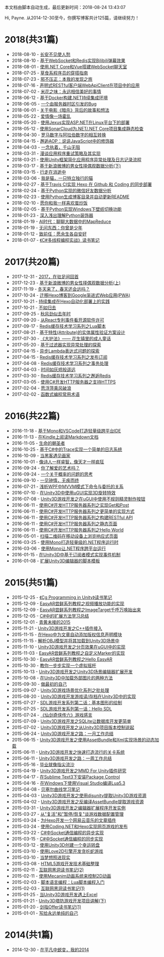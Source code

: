本文档由脚本自动生成，最后更新时间：2018-08-24 13:43:07

Hi, Payne. 从2014-12-30至今，你撰写博客共计125篇，请继续努力！

# 2018(共31篇)
* 2018-08-10 - [长安不见使人愁](https://qinyuanpei.github.io/posts/3417652955/)
* 2018-08-10 - [基于WebSocket和Redis实现Bilibili弹幕效果](https://qinyuanpei.github.io/posts/3269605707/)
* 2018-08-01 - [使用.NET Core和Vue搭建WebSocket聊天室](https://qinyuanpei.github.io/posts/1989654282/)
* 2018-07-25 - [草食系程序员的穿搭指南](https://qinyuanpei.github.io/posts/94443781/)
* 2018-07-23 - [邪不压正：本我的发现之旅](https://qinyuanpei.github.io/posts/1099762326/)
* 2018-07-16 - [声明式RESTful客户端WebApiClient在项目中的应用](https://qinyuanpei.github.io/posts/380519286/)
* 2018-07-02 - [米花之味：永远相信美好的事情](https://qinyuanpei.github.io/posts/2941880815/)
* 2018-06-12 - [基于Docker构建.NET持续集成环境](https://qinyuanpei.github.io/posts/3995512051/)
* 2018-06-05 - [一个由服务器时区引发的Bug](https://qinyuanpei.github.io/posts/172426938/)
* 2018-06-01 - [关于电影《暗杀》背后的故事和想法](https://qinyuanpei.github.io/posts/2462008667/)
* 2018-05-22 - [爱情像一场霍乱](https://qinyuanpei.github.io/posts/3782208845/)
* 2018-05-20 - [使用Jexus实现ASP.NET在Linux平台下的部署](https://qinyuanpei.github.io/posts/815861661/)
* 2018-05-12 - [使用SonarCloud为.NET/.NET Core项目集成静态检查](https://qinyuanpei.github.io/posts/4891372/)
* 2018-04-30 - [罗马数字与阿拉伯数字的相互转换](https://qinyuanpei.github.io/posts/4158690468/)
* 2018-04-15 - [邂逅AOP：说说JavaScript中的修饰器](https://qinyuanpei.github.io/posts/3668933172/)
* 2018-04-03 - [一念执着，千山无阻](https://qinyuanpei.github.io/posts/2613006280/)
* 2018-03-31 - [漫谈应用程序重试策略及其实现](https://qinyuanpei.github.io/posts/115524443/)
* 2018-03-21 - [使用Unity框架简化应用程序异常处理及日志记录流程](https://qinyuanpei.github.io/posts/3291578070/)
* 2018-03-17 - [基于新浪微博的男女性择偶观数据分析(下)](https://qinyuanpei.github.io/posts/3083474169/)
* 2018-03-15 - [行走在消逝中](https://qinyuanpei.github.io/posts/2809571715/)
* 2018-03-06 - [我是猫，一只特立独行的猫](https://qinyuanpei.github.io/posts/352037321/)
* 2018-02-27 - [基于Travis CI实现 Hexo 在 Github 和 Coding 的同步部署](https://qinyuanpei.github.io/posts/1113828794/)
* 2018-02-24 - [基于Python实现的微信好友数据分析](https://qinyuanpei.github.io/posts/2805694118/)
* 2018-02-23 - [使用Python生成博客目录并自动更新README](https://qinyuanpei.github.io/posts/1329254441/)
* 2018-02-10 - [愿你和我一样喜欢蛋炒饭](https://qinyuanpei.github.io/posts/1933583281/)
* 2018-02-05 - [基于Python实现Windows下壁纸切换功能](https://qinyuanpei.github.io/posts/2822230423/)
* 2018-01-23 - [深入浅出理解Python装饰器](https://qinyuanpei.github.io/posts/2829333122/)
* 2018-01-19 - [AI时代：聊聊大数据中的MapReduce](https://qinyuanpei.github.io/posts/2911923212/)
* 2018-01-19 - [无问东西：你曾是少年](https://qinyuanpei.github.io/posts/1983298072/)
* 2018-01-12 - [致前任：愿余生各自安好](https://qinyuanpei.github.io/posts/1358971951/)
* 2018-01-07 - [《C#多线程编程实战》读书笔记](https://qinyuanpei.github.io/posts/345410188/)
# 2017(共20篇)
* 2017-12-31 - [2017，在驻足间回首](https://qinyuanpei.github.io/posts/2676125676/)
* 2017-12-23 - [基于新浪微博的男女性择偶观数据分析(上)](https://qinyuanpei.github.io/posts/1386017461/)
* 2017-11-19 - [冬天来了，春天还会远吗？](https://qinyuanpei.github.io/posts/3111375079/)
* 2017-10-24 - [迁移Hexo博客到Google渐进式Web应用(PWA)](https://qinyuanpei.github.io/posts/450254281/)
* 2017-10-21 - [持续集成在Hexo自动化部署上的实践](https://qinyuanpei.github.io/posts/3521618732/)
* 2017-10-21 - [不如归去](https://qinyuanpei.github.io/posts/720539850/)
* 2017-09-25 - [秋风劲似去年时](https://qinyuanpei.github.io/posts/2617501472/)
* 2017-09-20 - [从React专利事件看开源软件许可](https://qinyuanpei.github.io/posts/1166840790/)
* 2017-09-17 - [Redis缓存技术学习系列之Lua脚本](https://qinyuanpei.github.io/posts/4197961431/)
* 2017-08-21 - [基于特性(Attribute)的实体属性验证方案设计](https://qinyuanpei.github.io/posts/3873710624/)
* 2017-07-30 - [《大护法》—— 花生镇里的成人童话](https://qinyuanpei.github.io/posts/1684318907/)
* 2017-05-20 - [基于过滤器实现异常处理的探索](https://qinyuanpei.github.io/posts/570888918/)
* 2017-04-15 - [异步Lambda表达式问题的探索](https://qinyuanpei.github.io/posts/187480982/)
* 2017-04-15 - [Redis缓存技术学习系列之发布订阅](https://qinyuanpei.github.io/posts/1444577573/)
* 2017-04-08 - [Redis缓存技术学习系列之事务处理](https://qinyuanpei.github.io/posts/335366821/)
* 2017-04-03 - [时间如灰烬般遥远](https://qinyuanpei.github.io/posts/1357715684/)
* 2017-03-30 - [Redis缓存技术学习系列之邂逅Redis](https://qinyuanpei.github.io/posts/3032366281/)
* 2017-03-05 - [使用C#开发HTTP服务器之支持HTTPS](https://qinyuanpei.github.io/posts/2734896333/)
* 2017-02-04 - [愿浮萍乘风破浪](https://qinyuanpei.github.io/posts/2314414875/)
* 2017-02-02 - [函数式编程常用术语](https://qinyuanpei.github.io/posts/2171683728/)
# 2016(共22篇)
* 2016-11-18 - [基于Mono和VSCode打造轻量级跨平台IDE](https://qinyuanpei.github.io/posts/3568552646/)
* 2016-11-13 - [在Kindle上阅读Markdown文档](https://qinyuanpei.github.io/posts/1152813120/)
* 2016-11-05 - [生命的朝圣者](https://qinyuanpei.github.io/posts/3657008967/)
* 2016-10-25 - [基于C#中的Trace实现一个简单的日志系统](https://qinyuanpei.github.io/posts/1254783039/)
* 2016-10-09 - [当黑客遇见画家](https://qinyuanpei.github.io/posts/4205536912/)
* 2016-10-01 - [像诗人一样睿智，像天才一样疯狂](https://qinyuanpei.github.io/posts/3653716295/)
* 2016-09-24 - [你了解爱的艺术吗？](https://qinyuanpei.github.io/posts/2275646954/)
* 2016-09-24 - [一个关于概率的问题的思考](https://qinyuanpei.github.io/posts/3247186509/)
* 2016-09-10 - [一见钟情，无疾而终](https://qinyuanpei.github.io/posts/21112647/)
* 2016-07-21 - [浅析WPF中MVVM模式下命令与委托的关系](https://qinyuanpei.github.io/posts/569337285/)
* 2016-07-10 - [在Unity3D中使用uGUI实现3D旋转特效](https://qinyuanpei.github.io/posts/1150143610/)
* 2016-07-08 - [Unity3D游戏开发之在uGUI中使用不规则精灵制作按钮](https://qinyuanpei.github.io/posts/1190622881/)
* 2016-06-11 - [使用C#开发HTTP服务器系列之实现Get和Post](https://qinyuanpei.github.io/posts/1700650235/)
* 2016-06-11 - [使用C#开发HTTP服务器系列之更简单的实现方式](https://qinyuanpei.github.io/posts/3603924376/)
* 2016-06-11 - [使用C#开发HTTP服务器系列之构建RESTful API](https://qinyuanpei.github.io/posts/3637847962/)
* 2016-06-11 - [使用C#开发HTTP服务器系列之静态页面](https://qinyuanpei.github.io/posts/3695777215/)
* 2016-06-11 - [使用C#开发HTTP服务器系列之Hello World](https://qinyuanpei.github.io/posts/3040357134/)
* 2016-05-01 - [扫描二维码在移动设备上浏览响应式页面](https://qinyuanpei.github.io/posts/2158696176/)
* 2016-03-25 - [使用Mono打造轻量级的.NET程序运行时](https://qinyuanpei.github.io/posts/907824546/)
* 2016-03-06 - [使用Mono让.NET程序跨平台运行](https://qinyuanpei.github.io/posts/1836680899/)
* 2016-01-15 - [在Unity3D中基于订阅者模式实现事件机制](https://qinyuanpei.github.io/posts/632291273/)
* 2016-01-08 - [扩展Unity3D编辑器的脚本模板](https://qinyuanpei.github.io/posts/3653662258/)
# 2015(共51篇)
* 2015-12-25 - [《Cg Programming in Unity》读书笔记](https://qinyuanpei.github.io/posts/1670305415/)
* 2015-12-09 - [EasyAR尝鲜系列教程之视频播放功能的实现](https://qinyuanpei.github.io/posts/316230277/)
* 2015-12-09 - [EasyAR尝鲜系列教程之ImageTarget千呼万唤始出来](https://qinyuanpei.github.io/posts/3736599391/)
* 2015-12-05 - [C#中的扩展方法学习总结](https://qinyuanpei.github.io/posts/305484621/)
* 2015-12-01 - [青黄未接的2015](https://qinyuanpei.github.io/posts/1394521917/)
* 2015-11-21 - [Unity3D游戏开发之C++插件接入](https://qinyuanpei.github.io/posts/2527231326/)
* 2015-11-15 - [在Hexo中为文章自动添加版权信息声明模块](https://qinyuanpei.github.io/posts/2950334112/)
* 2015-11-15 - [解析OBJ模型并将其加载到Unity3D场景中](https://qinyuanpei.github.io/posts/1124152964/)
* 2015-11-10 - [Unity3D游戏开发之分页效果在uGUI中的实现](https://qinyuanpei.github.io/posts/166983157/)
* 2015-11-03 - [EasyAR尝鲜系列教程之自定义Marker的实现](https://qinyuanpei.github.io/posts/1156673678/)
* 2015-10-30 - [EasyAR尝鲜系列教程之Hello EasyAR](https://qinyuanpei.github.io/posts/3120185261/)
* 2015-10-30 - [教你一步步实现一个虚拟摇杆](https://qinyuanpei.github.io/posts/331752533/)
* 2015-10-13 - [Unity3D游戏开发之Unity3D场景编辑器扩展开发](https://qinyuanpei.github.io/posts/3019914405/)
* 2015-10-08 - [在Unity3D中加载外部图片的两种方法](https://qinyuanpei.github.io/posts/821259985/)
* 2015-09-30 - [做最初的自己](https://qinyuanpei.github.io/posts/786195243/)
* 2015-09-07 - [Unity3D游戏场景优化系列之批处理](https://qinyuanpei.github.io/posts/927393529/)
* 2015-08-20 - [Unity3D游戏开发游戏读/存档在Unity3D中的实现](https://qinyuanpei.github.io/posts/887585917/)
* 2015-07-27 - [SDL游戏开发系列第二话：基本图形的绘制](https://qinyuanpei.github.io/posts/3789971938/)
* 2015-07-25 - [SDL游戏开发系列第一话：Hello SDL](https://qinyuanpei.github.io/posts/183718218/)
* 2015-07-24 - [《仙剑奇侠传六》游戏感言](https://qinyuanpei.github.io/posts/1118169753/)
* 2015-07-09 - [Unity3D游戏开发之SQLite让数据库开发更简单](https://qinyuanpei.github.io/posts/582264328/)
* 2015-07-02 - [Unity3D游戏开发之从Unity3D项目版本控制说起](https://qinyuanpei.github.io/posts/1320325685/)
* 2015-06-24 - [Unity3D游戏开发之路：一月工作总结](https://qinyuanpei.github.io/posts/1059499448/)
* 2015-06-15 - [Unity3D游戏开发之使用AssetBundle和Xml实现场景的动态加载](https://qinyuanpei.github.io/posts/1467630055/)
* 2015-06-11 - [Unity3D游戏开发之快速打造流行的关卡系统](https://qinyuanpei.github.io/posts/1424645834/)
* 2015-06-11 - [Unity3D游戏开发之路：一周工作总结](https://qinyuanpei.github.io/posts/719322223/)
* 2015-05-16 - [毕业就像指尖流沙](https://qinyuanpei.github.io/posts/3461518355/)
* 2015-04-19 - [Unity3D游戏开发之MMD For Unity插件研究](https://qinyuanpei.github.io/posts/4088452183/)
* 2015-04-17 - [在Sublime Text3下安装Package Control](https://qinyuanpei.github.io/posts/570137885/)
* 2015-04-16 - [在Windows下使用Visual Studio编译Lua5.3](https://qinyuanpei.github.io/posts/3642630198/)
* 2015-04-08 - [贝塞尔曲线学习笔记](https://qinyuanpei.github.io/posts/2186770732/)
* 2015-04-03 - [Unity3D游戏开发之使用disunity提取Unity3D游戏资源](https://qinyuanpei.github.io/posts/1082185388/)
* 2015-04-02 - [Unity3D游戏开发之反编译AssetBundle提取游戏资源](https://qinyuanpei.github.io/posts/2799263488/)
* 2015-03-31 - [Unity3D游戏开发之编辑器扩展程序开发实例](https://qinyuanpei.github.io/posts/70687890/)
* 2015-03-27 - [从"复活"和"暂停/恢复"谈游戏数据配置管理](https://qinyuanpei.github.io/posts/3356910090/)
* 2015-03-24 - [为Hexo开发一个网易云音乐的文章插件](https://qinyuanpei.github.io/posts/828223375/)
* 2015-03-24 - [使用Coding.NET和Hexo实现网页游戏的发布](https://qinyuanpei.github.io/posts/1150071886/)
* 2015-03-22 - [C#中Socket通信编程的异步实现](https://qinyuanpei.github.io/posts/2041685704/)
* 2015-03-15 - [C#中Socket通信编程的同步实现](https://qinyuanpei.github.io/posts/3959327595/)
* 2015-03-12 - [使用Unity3D创建一个幸运转盘](https://qinyuanpei.github.io/posts/3449402269/)
* 2015-03-10 - [使用Love2D引擎开发贪吃蛇游戏](https://qinyuanpei.github.io/posts/426338252/)
* 2015-03-10 - [当梦想照进现实](https://qinyuanpei.github.io/posts/3321992673/)
* 2015-03-08 - [HTML5游戏开发技术基础整理](https://qinyuanpei.github.io/posts/2038378679/)
* 2015-02-11 - [互联网黑洞读书笔记(2)](https://qinyuanpei.github.io/posts/1930050594/)
* 2015-02-11 - [使用Mecanim动画系统来控制2D动画](https://qinyuanpei.github.io/posts/2583252123/)
* 2015-02-03 - [脚本语言编程：Lua脚本编程入门](https://qinyuanpei.github.io/posts/1940333895/)
* 2015-02-03 - [互联网黑洞读书笔记(1)](https://qinyuanpei.github.io/posts/1478979553/)
* 2015-01-25 - [当Unity3D游戏开发遇上Excel](https://qinyuanpei.github.io/posts/906436376/)
* 2015-01-21 - [Unity3D塔防游戏开发项目讲解(下)](https://qinyuanpei.github.io/posts/1176959868/)
* 2015-01-20 - [剑指Offer读书笔记(1)](https://qinyuanpei.github.io/posts/123663202/)
* 2015-01-01 - [写给永远单纯的自己](https://qinyuanpei.github.io/posts/2752169106/)
# 2014(共1篇)
* 2014-12-30 - [在平凡中蜕变，我的2014](https://qinyuanpei.github.io/posts/124807650/)
